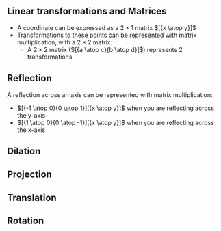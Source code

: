 ## Linear transformations and Matrices

- A coordinate can be expressed as a $2 \times 1$ matrix $[{x \atop y}]$
- Transformations to these points can be represented with matrix multiplication, with a $2\times2$ matrix.
	- A $2\times 2$ matrix ($[{a \atop c}{b \atop d}]$) represents 2  transformations
## Reflection

A reflection across an axis can be represented with matrix multiplication:
- $[{-1 \atop 0}{0 \atop 1}][{x \atop y}]$ when you are reflecting across the y-axis
-  $[{1 \atop 0}{0 \atop -1}][{x \atop y}]$ when you are reflecting across the x-axis
## Dilation

## Projection

## Translation

## Rotation